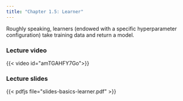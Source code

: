 ```yaml
---
title: "Chapter 1.5: Learner"
---
```

Roughly speaking, learners (endowed with a specific hyperparameter configuration) take training data and return a model.

<!--more-->

### Lecture video

{{< video id="amTGAHFY7Go">}}

### Lecture slides

{{< pdfjs file="slides-basics-learner.pdf" >}}